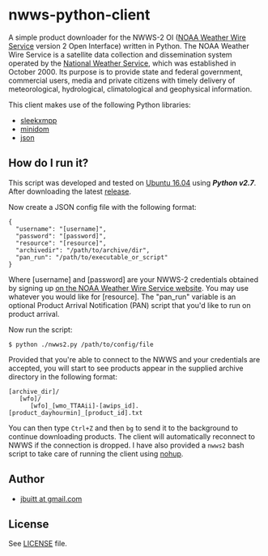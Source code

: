 
# nwws-python-client

A simple product downloader for the NWWS-2 OI ([NOAA Weather Wire Service](http://www.nws.noaa.gov/nwws/) version 2 Open Interface) written in Python. The NOAA Weather Wire Service is a satellite data collection and dissemination system operated by the [National Weather Service](http://weather.gov), which was established in October 2000. Its purpose is to provide state and federal government, commercial users, media and private citizens with timely delivery of meteorological, hydrological, climatological and geophysical information. 

This client makes use of the following Python libraries:

* [sleekxmpp](https://github.com/fritzy/SleekXMPP)
* [minidom](https://docs.python.org/2/library/xml.dom.minidom.html)
* [json](https://docs.python.org/2/library/json.html)

## How do I run it?

This script was developed and tested on [Ubuntu 16.04](http://ubuntu.com) using ***Python v2.7***. After downloading the latest [release](https://github.com/jbuitt/nwws-python-client).

Now create a JSON config file with the following format:

```
{
  "username": "[username]",
  "password": "[password]",
  "resource": "[resource]",
  "archivedir": "/path/to/archive/dir",
  "pan_run": "/path/to/executable_or_script"
}
```

Where [username] and [password] are your NWWS-2 credentials obtained by signing up [on the NOAA Weather Wire Service website](http://www.nws.noaa.gov/nwws/#NWWS_OI_Request). You may use whatever you would like for [resource]. The "pan_run" variable is an optional Product Arrival Notification (PAN) script that you'd like to run on product arrival.

Now run the script:

```
$ python ./nwws2.py /path/to/config/file
```

Provided that you're able to connect to the NWWS and your credentials are accepted, you will start to see products appear in the supplied archive directory in the following format:

```
[archive_dir]/
   [wfo]/
      [wfo]_[wmo_TTAAii]-[awips_id].[product_dayhourmin]_[product_id].txt
```

You can then type `Ctrl+Z` and then `bg` to send it to the background to continue downloading products. The client will automatically reconnect to NWWS if the connection is dropped. I have also provided a `nwws2` bash script to take care of running the client using [nohup](https://en.wikipedia.org/wiki/Nohup).

## Author

+	[jbuitt at gmail.com](mailto:jbuitt@gmail.com)

## License

See [LICENSE](https://github.com/jbuitt/nwws-python-client/blob/master/LICENSE) file.

